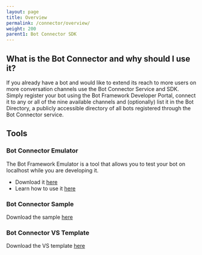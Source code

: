 ```yaml
---
layout: page
title: Overview
permalink: /connector/overview/
weight: 200
parent1: Bot Connector SDK
---
```


## What is the Bot Connector and why should I use it?
If you already have a bot and would like to extend its reach to more users on more conversation channels use the Bot Connector Service and SDK. Simply register your bot using the Bot Framework Developer Portal, connect it to any or all of the nine available channels and (optionally) list it in the Bot Directory, a publicly accessible directory of all bots registered through the Bot Connector service.

## Tools

### Bot Connector Emulator
The Bot Framework Emulator is a tool that allows you to test your bot on localhost while you are developing it.

* Download it [here](http://download.botframework.com/botconnector/tools/emulator/)
* Learn how to use it [here](/botframework/bot-framework-emulator/)

### Bot Connector Sample
Download the sample [here](http://download.botframework.com/botconnector/samples/echobot/)

### Bot Connector VS Template
Download the VS template [here](http://download.botframework.com/botconnector/tools/vstemplate/)
